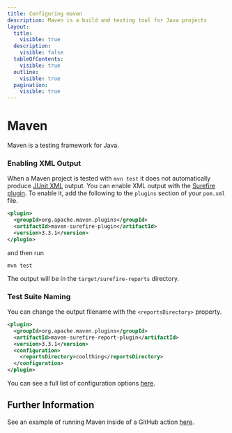 ```yaml
---
title: Configuring maven
description: Maven is a build and testing tool for Java projects
layout:
  title:
    visible: true
  description:
    visible: false
  tableOfContents:
    visible: true
  outline:
    visible: true
  pagination:
    visible: true
---
```

# Maven

Maven is a testing framework for Java.

### Enabling XML Output
When a Maven project is tested with `mvn test` it does not automatically produce [JUnit XML](https://github.com/testmoapp/junitxml) output. You can enable XML output with the [Surefire plugin](https://maven.apache.org/surefire/maven-surefire-plugin/).  To enable it, add the following to the `plugins` section of your `pom.xml` file.

```xml
<plugin>
  <groupId>org.apache.maven.plugins</groupId>
  <artifactId>maven-surefire-plugin</artifactId>
  <version>3.3.1</version>
</plugin>
```
and then run

```shell
mvn test
```
The output will be in the `target/surefire-reports` directory.



### Test Suite Naming

You can change the output filename with the `<reportsDirectory>` property.

```xml
<plugin>
  <groupId>org.apache.maven.plugins</groupId>
  <artifactId>maven-surefire-report-plugin</artifactId>
  <version>3.3.1</version>
  <configuration>
    <reportsDirectory>coolthing</reportsDirectory>
  </configuration>
</plugin>
```
You can see a full list of configuration options [here](https://maven.apache.org/surefire/maven-surefire-plugin/test-mojo.html#reportsDirectory).



## Further Information
See an example of running Maven inside of a GitHub action [here](https://github.com/trunk-io/flake-factory/blob/main/.github/workflows/java-tests.yaml#L34).


